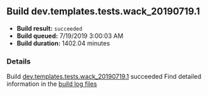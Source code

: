 ## Build dev.templates.tests.wack_20190719.1
- **Build result:** `succeeded`
- **Build queued:** 7/19/2019 3:00:03 AM
- **Build duration:** 1402.04 minutes
### Details
Build [dev.templates.tests.wack_20190719.1](https://winappstudio.visualstudio.com/web/build.aspx?pcguid=a4ef43be-68ce-4195-a619-079b4d9834c2&builduri=vstfs%3a%2f%2f%2fBuild%2fBuild%2f29852) succeeded
Find detailed information in the [build log files](https://uwpctdiags.blob.core.windows.net/buildlogs/dev.templates.tests.wack_20190719.1_logs.zip)
